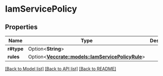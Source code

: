 # IamServicePolicy

## Properties

Name | Type | Description | Notes
------------ | ------------- | ------------- | -------------
**r#type** | Option<**String**> |  | [optional]
**rules** | Option<[**Vec<crate::models::IamServicePolicyRule>**](iam-service-policy-rule.md)> |  | [optional]

[[Back to Model list]](../README.md#documentation-for-models) [[Back to API list]](../README.md#documentation-for-api-endpoints) [[Back to README]](../README.md)


